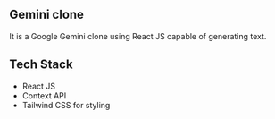 ## Gemini clone
It is a Google Gemini clone using React JS capable of generating text.
## Tech Stack

 - React JS 
 - Context API
 - Tailwind CSS for styling
